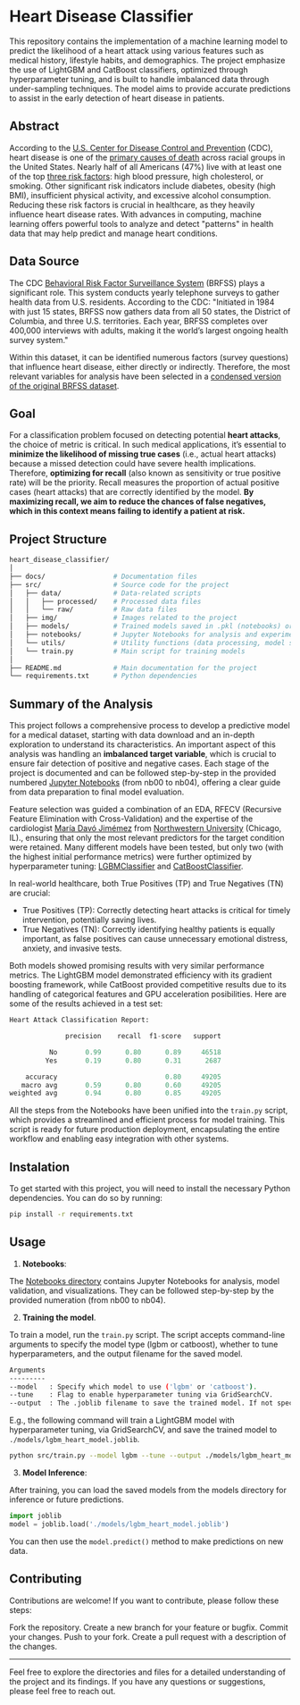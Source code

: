 # Heart Disease Classifier

This repository contains the implementation of a machine learning model to predict the likelihood of a heart attack using various features such as medical history, lifestyle habits, and demographics. The project emphasize the use of LightGBM and CatBoost classifiers, optimized through hyperparameter tuning, and is built to handle imbalanced data through under-sampling techniques. The model aims to provide accurate predictions to assist in the early detection of heart disease in patients.

## Abstract

According to the [U.S. Center for Disease Control and Prevention](https://www.cdc.gov/) (CDC), heart disease is one of the [primary causes of death](https://www.cdc.gov/heart-disease/data-research/facts-stats/index.html) across racial groups in the United States. Nearly half of all Americans (47%) live with at least one of the top [three risk factors](https://www.cdc.gov/heart-disease/risk-factors/?CDC_AAref_Val=https://www.cdc.gov/heartdisease/risk_factors.htm): high blood pressure, high cholesterol, or smoking. Other significant risk indicators include diabetes, obesity (high BMI), insufficient physical activity, and excessive alcohol consumption. Reducing these risk factors is crucial in healthcare, as they heavily influence heart disease rates. With advances in computing, machine learning offers powerful tools to analyze and detect "patterns" in health data that may help predict and manage heart conditions.

## Data Source

The CDC [Behavioral Risk Factor Surveillance System](https://www.cdc.gov/brfss/annual_data/annual_2022.html) (BRFSS) plays a significant role. This system conducts yearly telephone surveys to gather health data from U.S. residents. According to the CDC: "Initiated in 1984 with just 15 states, BRFSS now gathers data from all 50 states, the District of Columbia, and three U.S. territories. Each year, BRFSS completes over 400,000 interviews with adults, making it the world’s largest ongoing health survey system." 

Within this dataset, it can be identified numerous factors (survey questions) that influence heart disease, either directly or indirectly. Therefore, the most relevant variables for analysis have been selected in a [condensed version of the original BRFSS dataset](https://www.kaggle.com/datasets/kamilpytlak/personal-key-indicators-of-heart-disease/data). 

## Goal

For a classification problem focused on detecting potential **heart attacks**, the choice of metric is critical. In such medical applications, it’s essential to **minimize the likelihood of missing true cases** (i.e., actual heart attacks) because a missed detection could have severe health implications. Therefore, **optimizing for recall** (also known as sensitivity or true positive rate) will be the priority. Recall measures the proportion of actual positive cases (heart attacks) that are correctly identified by the model. **By maximizing recall, we aim to reduce the chances of false negatives, which in this context means failing to identify a patient at risk.**

## Project Structure

```bash
heart_disease_classifier/
│
├── docs/                 # Documentation files
├── src/                  # Source code for the project
│   ├── data/             # Data-related scripts
│   │   ├── processed/    # Processed data files
│   │   └── raw/          # Raw data files
│   ├── img/              # Images related to the project
│   ├── models/           # Trained models saved in .pkl (notebooks) or .joblib (train.py)
│   ├── notebooks/        # Jupyter Notebooks for analysis and experimentation
│   └── utils/            # Utility functions (data processing, model setup, etc.)
│   └── train.py          # Main script for training models
│
├── README.md             # Main documentation for the project
└── requirements.txt      # Python dependencies
```

## Summary of the Analysis

This project follows a comprehensive process to develop a predictive model for a medical dataset, starting with data download and an in-depth exploration to understand its characteristics. An important aspect of this analysis was handling an **imbalanced target variable**, which is crucial to ensure fair detection of positive and negative cases. Each stage of the project is documented and can be followed step-by-step in the provided numbered [Jupyter Notebooks](./notebooks) (from nb00 to nb04), offering a clear guide from data preparation to final model evaluation.

Feature selection was guided a combination of an EDA, RFECV (Recursive Feature Elimination with Cross-Validation) and the expertise of the cardiologist [María Davó Jimémez](https://www.linkedin.com/in/mar%C3%ADa-dav%C3%B3-jim%C3%A9nez-b63371233/) from [Northwestern University](https://www.northwestern.edu/) (Chicago, IL)., ensuring that only the most relevant predictors for the target condition were retained. Many different models have been tested, but only two (with the highest initial performance metrics) were further optimized by hyperparameter tuning: [LGBMClassifier](https://lightgbm.readthedocs.io/en/latest/pythonapi/lightgbm.LGBMClassifier.html) and [CatBoostClassifier](https://catboost.ai/en/docs/concepts/python-reference_catboostclassifier).

In real-world healthcare, both True Positives (TP) and True Negatives (TN) are crucial:

- True Positives (TP): Correctly detecting heart attacks is critical for timely intervention, potentially saving lives.
- True Negatives (TN): Correctly identifying healthy patients is equally important, as false positives can cause unnecessary emotional distress, anxiety, and invasive tests.

Both models showed promising results with very similar performance metrics. The LightGBM model demonstrated efficiency with its gradient boosting framework, while CatBoost provided competitive results due to its handling of categorical features and GPU acceleration posibilities. Here are some of the results achieved in a test set:

```python
Heart Attack Classification Report:

              precision    recall  f1-score   support

          No       0.99      0.80      0.89     46518
         Yes       0.19      0.80      0.31      2687

    accuracy                           0.80     49205
   macro avg       0.59      0.80      0.60     49205
weighted avg       0.94      0.80      0.85     49205
```

All the steps from the Notebooks have been unified into the `train.py` script, which provides a streamlined and efficient process for model training. This script is ready for future production deployment, encapsulating the entire workflow and enabling easy integration with other systems.

## Instalation

To get started with this project, you will need to install the necessary Python dependencies. You can do so by running:

```bash
pip install -r requirements.txt
```

## Usage

1. **Notebooks**:

The [Notebooks directory](./notebooks) contains Jupyter Notebooks for analysis, model validation, and visualizations. They can be followed step-by-step by the provided numeration (from nb00 to nb04).

2. **Training the model**.

To train a model, run the `train.py` script. The script accepts command-line arguments to specify the model type (lgbm or catboost), whether to tune hyperparameters, and the output filename for the saved model.


```bash
Arguments
---------
--model   : Specify which model to use ('lgbm' or 'catboost').
--tune    : Flag to enable hyperparameter tuning via GridSearchCV.
--output  : The .joblib filename to save the trained model. If not specified, a default filename is used.
```

E.g., the following command will train a LightGBM model with hyperparameter tuning, via GridSearchCV, and save the trained model to `./models/lgbm_heart_model.joblib`.

```bash
python src/train.py --model lgbm --tune --output ./models/lgbm_heart_model.joblib
```

3. **Model Inference**:

After training, you can load the saved models from the models directory for inference or future predictions.

```python
import joblib
model = joblib.load('./models/lgbm_heart_model.joblib')
```

You can then use the `model.predict()` method to make predictions on new data.

## Contributing

Contributions are welcome! If you want to contribute, please follow these steps:

Fork the repository.
Create a new branch for your feature or bugfix.
Commit your changes.
Push to your fork.
Create a pull request with a description of the changes.

---

Feel free to explore the directories and files for a detailed understanding of the project and its findings. If you have any questions or suggestions, please feel free to reach out.